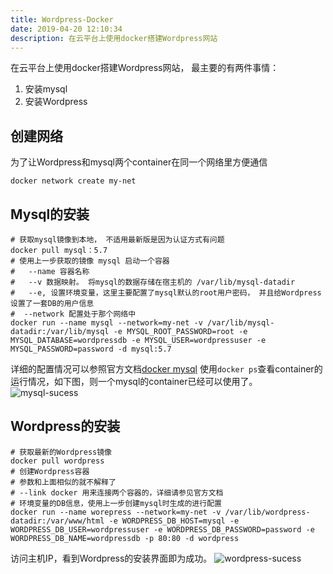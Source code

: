 ```yaml
---
title: Wordpress-Docker
date: 2019-04-20 12:10:34
description: 在云平台上使用docker搭建Wordpress网站
---
```

在云平台上使用docker搭建Wordpress网站， 最主要的有两件事情：
1. 安装mysql
2. 安装Wordpress

## 创建网络
为了让Wordpress和mysql两个container在同一个网络里方便通信
```shell
docker network create my-net
```

## Mysql的安装

```shell
# 获取mysql镜像到本地， 不适用最新版是因为认证方式有问题
docker pull mysql：5.7
# 使用上一步获取的镜像 mysql 启动一个容器
#   --name 容器名称
#   --v 数据映射。 将mysql的数据存储在宿主机的 /var/lib/mysql-datadir
#   --e, 设置环境变量，这里主要配置了mysql默认的root用户密码， 并且给Wordpress设置了一套DB的用户信息
#  --network 配置处于那个网络中
docker run --name mysql --network=my-net -v /var/lib/mysql-datadir:/var/lib/mysql -e MYSQL_ROOT_PASSWORD=root -e MYSQL_DATABASE=wordpressdb -e MYSQL_USER=wordpressuser -e MYSQL_PASSWORD=password -d mysql:5.7
```

详细的配置情况可以参照官方文档[docker mysql](https://hub.docker.com/_/mysql)
使用`docker ps`查看container的运行情况，如下图，则一个mysql的container已经可以使用了。
![mysql-sucess](/images/wordpress-docker/docker-mysql-success.png)

## Wordpress的安装

```shell
# 获取最新的Wordpress镜像
docker pull wordpress
# 创建Wordpress容器
# 参数和上面相似的就不解释了
# --link docker 用来连接两个容器的，详细请参见官方文档
# 环境变量的DB信息，使用上一步创建mysql时生成的进行配置
docker run --name worepress --network=my-net -v /var/lib/wordpress-datadir:/var/www/html -e WORDPRESS_DB_HOST=mysql -e WORDPRESS_DB_USER=wordpressuser -e WORDPRESS_DB_PASSWORD=password -e WORDPRESS_DB_NAME=wordpressdb -p 80:80 -d wordpress
```

访问主机IP，看到Wordpress的安装界面即为成功。
![wordpress-sucess](/images/wordpress-docker/wordpressSuccess.png)